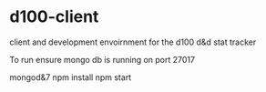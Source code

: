 # d100-client
client and development envoirnment for the d100 d&amp;d stat tracker

To run ensure mongo db is running on port 27017

mongod&7
npm install 
npm start
